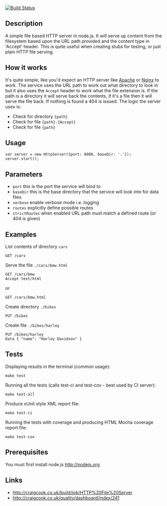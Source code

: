 [![Build Status](http://craigcook.co.uk/build/job/HTTP%20File%20Server/badge/icon)](http://craigcook.co.uk/build/job/HTTP%20File%20Server/)

## Description
A simple file based HTTP server in node.js. It will serve up content from the filesystem based upon the URL path provided
and the content type in 'Accept' header. This is quite useful when creating stubs for testing, or just plain HTTP file serving.

## How it works
It's quite simple, like you'd expect an HTTP server like [Apache](http://httpd.apache.org) or [Nginx](http://nginx.org) to work.
The service uses the URL path to work out what directory to look in but it also uses the `Accept` header to work what the file extension is.
If the path is a directory it will serve back the contents, if it's a file then it will serve the file back.
If nothing is found a 404 is issued. The logic the server uses is:

* Check for directory `{path}`
* Check for file `{path}.{Accept}`
* Check for file `{path}`

## Usage

    var server = new HttpServer({port: 8080, baseDir: '.'});
    server.start();

## Parameters

* `port` this is the port the service will bind to
* `baseDir` this is the base directory that the service will look into for data files
* `verbose` enable verbose mode i.e. logging
* `routes` explicitly define possible routes
* `strictRoutes` when enabled URL path must match a defined route (or 404 is given)

## Examples

List contents of directory `cars`

    GET /cars

Serve the file `./cars/bmw.html`

    GET /cars/bmw
    Accept text/html

or

    GET /cars/bmw.html

Create directory `./bikes`

    PUT /bikes

Create file `./bikes/harley`

    PUT /bikes/harley
    Data { "name": "Harley Davidson" }

## Tests

Displaying results in the terminal (common usage):

    make test

Running all the tests (calls test-ci and test-cov - best used by CI server):

    make test-all

Produce xUnit style XML report file:

    make test-ci

Running the tests with coverage and producing HTML Mocha coverage report file:

    make test-cov

## Prerequisites

You must first install node.js http://nodejs.org

## Links

* http://craigcook.co.uk/build/job/HTTP%20File%20Server
* http://craigcook.co.uk/quality/dashboard/index/241
